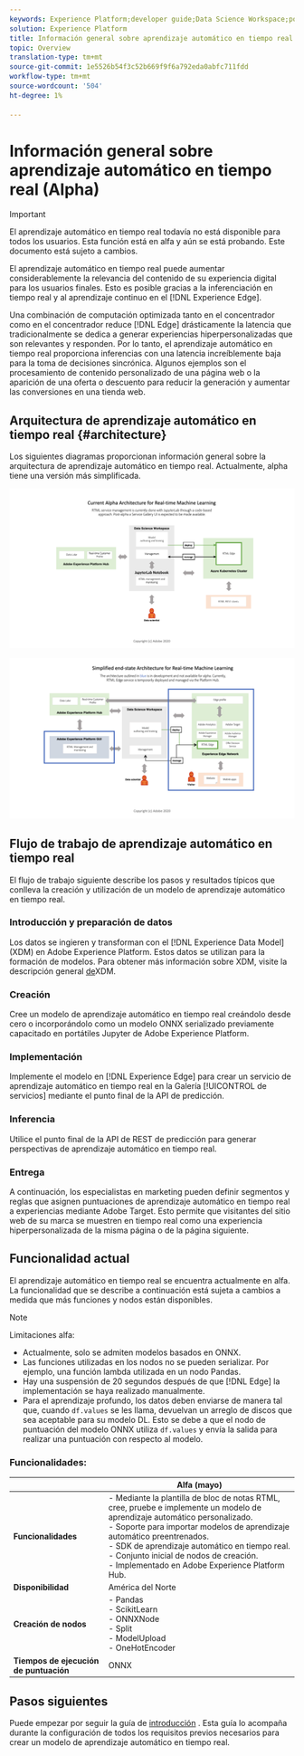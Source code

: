 ```yaml
---
keywords: Experience Platform;developer guide;Data Science Workspace;popular topics;Real time machine learning;
solution: Experience Platform
title: Información general sobre aprendizaje automático en tiempo real
topic: Overview
translation-type: tm+mt
source-git-commit: 1e5526b54f3c52b669f9f6a792eda0abfc711fdd
workflow-type: tm+mt
source-wordcount: '504'
ht-degree: 1%

---
```



# Información general sobre aprendizaje automático en tiempo real (Alpha)

>[!IMPORTANT]
>El aprendizaje automático en tiempo real todavía no está disponible para todos los usuarios. Esta función está en alfa y aún se está probando. Este documento está sujeto a cambios.

El aprendizaje automático en tiempo real puede aumentar considerablemente la relevancia del contenido de su experiencia digital para los usuarios finales. Esto es posible gracias a la inferenciación en tiempo real y al aprendizaje continuo en el [!DNL Experience Edge].

Una combinación de computación optimizada tanto en el concentrador como en el concentrador reduce [!DNL Edge] drásticamente la latencia que tradicionalmente se dedica a generar experiencias hiperpersonalizadas que son relevantes y responden. Por lo tanto, el aprendizaje automático en tiempo real proporciona inferencias con una latencia increíblemente baja para la toma de decisiones sincrónica. Algunos ejemplos son el procesamiento de contenido personalizado de una página web o la aparición de una oferta o descuento para reducir la generación y aumentar las conversiones en una tienda web.

## Arquitectura de aprendizaje automático en tiempo real {#architecture}

Los siguientes diagramas proporcionan información general sobre la arquitectura de aprendizaje automático en tiempo real. Actualmente, alpha tiene una versión más simplificada.

![arco alfa](../images/rtml/alpha-arch.png)

![Visión general simplificada](../images/rtml/end-to-end-arch.png)

## Flujo de trabajo de aprendizaje automático en tiempo real

El flujo de trabajo siguiente describe los pasos y resultados típicos que conlleva la creación y utilización de un modelo de aprendizaje automático en tiempo real.

### Introducción y preparación de datos

Los datos se ingieren y transforman con el [!DNL Experience Data Model] (XDM) en Adobe Experience Platform. Estos datos se utilizan para la formación de modelos. Para obtener más información sobre XDM, visite la descripción general [de](../../xdm/home.md)XDM.

### Creación  

Cree un modelo de aprendizaje automático en tiempo real creándolo desde cero o incorporándolo como un modelo ONNX serializado previamente capacitado en portátiles Jupyter de Adobe Experience Platform.

### Implementación

Implemente el modelo en [!DNL Experience Edge] para crear un servicio de aprendizaje automático en tiempo real en la Galería [!UICONTROL de servicios] mediante el punto final de la API de predicción.

### Inferencia

Utilice el punto final de la API de REST de predicción para generar perspectivas de aprendizaje automático en tiempo real.

### Entrega

A continuación, los especialistas en marketing pueden definir segmentos y reglas que asignen puntuaciones de aprendizaje automático en tiempo real a experiencias mediante Adobe Target. Esto permite que visitantes del sitio web de su marca se muestren en tiempo real como una experiencia hiperpersonalizada de la misma página o de la página siguiente.

## Funcionalidad actual

El aprendizaje automático en tiempo real se encuentra actualmente en alfa. La funcionalidad que se describe a continuación está sujeta a cambios a medida que más funciones y nodos están disponibles.

>[!NOTE]
> Limitaciones alfa:
> - Actualmente, solo se admiten modelos basados en ONNX.
> - Las funciones utilizadas en los nodos no se pueden serializar. Por ejemplo, una función lambda utilizada en un nodo Pandas.
> - Hay una suspensión de 20 segundos después de que [!DNL Edge] la implementación se haya realizado manualmente.
> - Para el aprendizaje profundo, los datos deben enviarse de manera tal que, cuando `df.values` se les llama, devuelvan un arreglo de discos que sea aceptable para su modelo DL. Esto se debe a que el nodo de puntuación del modelo ONNX utiliza `df.values` y envía la salida para realizar una puntuación con respecto al modelo.



### Funcionalidades:

|  | Alfa (mayo) |
| --- | --- |
| **Funcionalidades** | - Mediante la plantilla de bloc de notas RTML, cree, pruebe e implemente un modelo de aprendizaje automático personalizado. <br> - Soporte para importar modelos de aprendizaje automático preentrenados. <br> - SDK de aprendizaje automático en tiempo real. <br> - Conjunto inicial de nodos de creación. <br> - Implementado en Adobe Experience Platform Hub. |
| **Disponibilidad** | América del Norte |
| **Creación de nodos** | - Pandas <br> - ScikitLearn <br> - ONNXNode <br> - Split <br> - ModelUpload <br> - OneHotEncoder |
| **Tiempos de ejecución de puntuación** | ONNX |

## Pasos siguientes

Puede empezar por seguir la guía de [introducción](./getting-started.md) . Esta guía lo acompaña durante la configuración de todos los requisitos previos necesarios para crear un modelo de aprendizaje automático en tiempo real.

